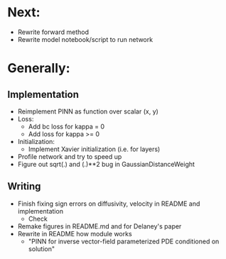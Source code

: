 # Next:
- Rewrite forward method
- Rewrite model notebook/script to run network


# Generally:
## Implementation
- Reimplement PINN as function over scalar (x, y)
- Loss:
    - Add bc loss for kappa = 0
    - Add loss for kappa >= 0
- Initialization:
    - Implement Xavier initialization (i.e. for layers)
- Profile network and try to speed up
- Figure out sqrt(.) and (.)**2 bug in GaussianDistanceWeight

## Writing
- Finish fixing sign errors on diffusivity, velocity in README and implementation
    - Check
- Remake figures in README.md and for Delaney's paper
- Rewrite in README how module works
    - "PINN for inverse vector-field parameterized PDE conditioned on solution"
